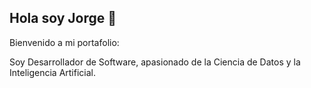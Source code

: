 ## Hola soy Jorge 👋

Bienvenido a mi portafolio:

Soy Desarrollador de Software, apasionado de la Ciencia de Datos y la Inteligencia Artificial.
<!--
**jarce2388/jarce2388** is a ✨ _special_ ✨ repository because its `README.md` (this file) appears on your GitHub profile.

Here are some ideas to get you started:

- 🔭 I’m currently working on ...
- 🌱 I’m currently learning ...
- 👯 I’m looking to collaborate on ...
- 🤔 I’m looking for help with ...
- 💬 Ask me about ...
- 📫 How to reach me: ...
- 😄 Pronouns: ...
- ⚡ Fun fact: ...
-->
